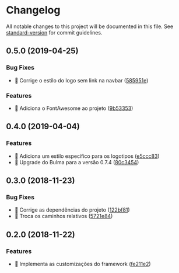 # Changelog

All notable changes to this project will be documented in this file. See [standard-version](https://github.com/conventional-changelog/standard-version) for commit guidelines.

## 0.5.0 (2019-04-25)


### Bug Fixes

* 🐛 Corrige o estilo do logo sem link na navbar ([585951e](https://ssh.dev.azure.com///commit/585951e))


### Features

* 🎸 Adiciona o FontAwesome ao projeto ([9b53353](https://ssh.dev.azure.com///commit/9b53353))



## 0.4.0 (2019-04-04)


### Features

* 🎸 Adiciona um estilo específico para os logotipos ([e5ccc83](https://github.com/ctvoicer/ctstyle/commit/e5ccc83))
* 🎸 Upgrade do Bulma para a versão 0.7.4 ([80c3454](https://github.com/ctvoicer/ctstyle/commit/80c3454))



## 0.3.0 (2018-11-23)


### Bug Fixes

* 🐛 Corrige as dependências do projeto ([122bf81](https://github.com/ctvoicer/ctstyle/commit/122bf81))
* 🐛 Troca os caminhos relativos ([5721e84](https://github.com/ctvoicer/ctstyle/commit/5721e84))



## 0.2.0 (2018-11-22)


### Features

* 🎸 Implementa as customizações do framework ([fe211e2](https://github.com/ctvoicer/ctstyle/commit/fe211e2))
